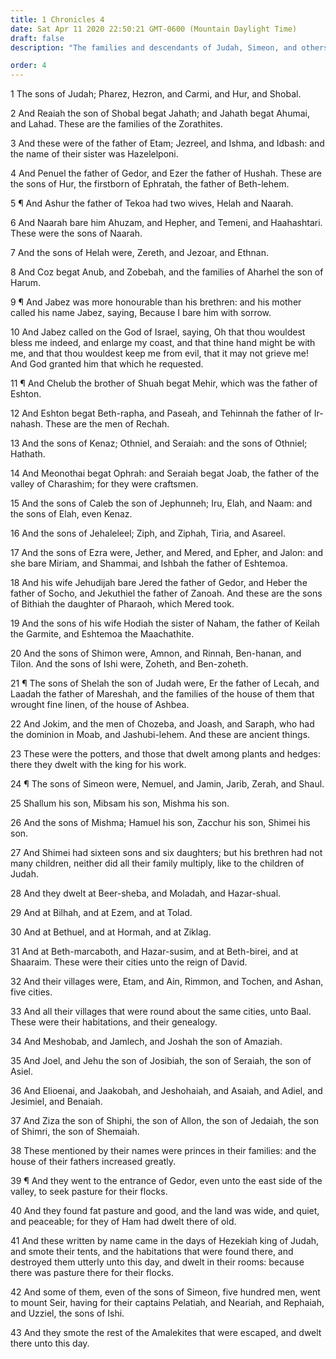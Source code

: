 ```yaml
---
title: 1 Chronicles 4
date: Sat Apr 11 2020 22:50:21 GMT-0600 (Mountain Daylight Time)
draft: false
description: "The families and descendants of Judah, Simeon, and others are chronicled—Various princes in their families are named."

order: 4
---
```

    
1 The sons of Judah; Pharez, Hezron, and Carmi, and Hur, and Shobal.

2 And Reaiah the son of Shobal begat Jahath; and Jahath begat Ahumai, and Lahad. These are the families of the Zorathites.

3 And these were of the father of Etam; Jezreel, and Ishma, and Idbash: and the name of their sister was Hazelelponi.

4 And Penuel the father of Gedor, and Ezer the father of Hushah. These are the sons of Hur, the firstborn of Ephratah, the father of Beth-lehem.

5 ¶ And Ashur the father of Tekoa had two wives, Helah and Naarah.

6 And Naarah bare him Ahuzam, and Hepher, and Temeni, and Haahashtari. These were the sons of Naarah.

7 And the sons of Helah were, Zereth, and Jezoar, and Ethnan.

8 And Coz begat Anub, and Zobebah, and the families of Aharhel the son of Harum.

9 ¶ And Jabez was more honourable than his brethren: and his mother called his name Jabez, saying, Because I bare him with sorrow.

10 And Jabez called on the God of Israel, saying, Oh that thou wouldest bless me indeed, and enlarge my coast, and that thine hand might be with me, and that thou wouldest keep me from evil, that it may not grieve me! And God granted him that which he requested.

11 ¶ And Chelub the brother of Shuah begat Mehir, which was the father of Eshton.

12 And Eshton begat Beth-rapha, and Paseah, and Tehinnah the father of Ir-nahash. These are the men of Rechah.

13 And the sons of Kenaz; Othniel, and Seraiah: and the sons of Othniel; Hathath.

14 And Meonothai begat Ophrah: and Seraiah begat Joab, the father of the valley of Charashim; for they were craftsmen.

15 And the sons of Caleb the son of Jephunneh; Iru, Elah, and Naam: and the sons of Elah, even Kenaz.

16 And the sons of Jehaleleel; Ziph, and Ziphah, Tiria, and Asareel.

17 And the sons of Ezra were, Jether, and Mered, and Epher, and Jalon: and she bare Miriam, and Shammai, and Ishbah the father of Eshtemoa.

18 And his wife Jehudijah bare Jered the father of Gedor, and Heber the father of Socho, and Jekuthiel the father of Zanoah. And these are the sons of Bithiah the daughter of Pharaoh, which Mered took.

19 And the sons of his wife Hodiah the sister of Naham, the father of Keilah the Garmite, and Eshtemoa the Maachathite.

20 And the sons of Shimon were, Amnon, and Rinnah, Ben-hanan, and Tilon. And the sons of Ishi were, Zoheth, and Ben-zoheth.

21 ¶ The sons of Shelah the son of Judah were, Er the father of Lecah, and Laadah the father of Mareshah, and the families of the house of them that wrought fine linen, of the house of Ashbea.

22 And Jokim, and the men of Chozeba, and Joash, and Saraph, who had the dominion in Moab, and Jashubi-lehem. And these are ancient things.

23 These were the potters, and those that dwelt among plants and hedges: there they dwelt with the king for his work.

24 ¶ The sons of Simeon were, Nemuel, and Jamin, Jarib, Zerah, and Shaul.

25 Shallum his son, Mibsam his son, Mishma his son.

26 And the sons of Mishma; Hamuel his son, Zacchur his son, Shimei his son.

27 And Shimei had sixteen sons and six daughters; but his brethren had not many children, neither did all their family multiply, like to the children of Judah.

28 And they dwelt at Beer-sheba, and Moladah, and Hazar-shual.

29 And at Bilhah, and at Ezem, and at Tolad.

30 And at Bethuel, and at Hormah, and at Ziklag.

31 And at Beth-marcaboth, and Hazar-susim, and at Beth-birei, and at Shaaraim. These were their cities unto the reign of David.

32 And their villages were, Etam, and Ain, Rimmon, and Tochen, and Ashan, five cities.

33 And all their villages that were round about the same cities, unto Baal. These were their habitations, and their genealogy.

34 And Meshobab, and Jamlech, and Joshah the son of Amaziah.

35 And Joel, and Jehu the son of Josibiah, the son of Seraiah, the son of Asiel.

36 And Elioenai, and Jaakobah, and Jeshohaiah, and Asaiah, and Adiel, and Jesimiel, and Benaiah.

37 And Ziza the son of Shiphi, the son of Allon, the son of Jedaiah, the son of Shimri, the son of Shemaiah.

38 These mentioned by their names were princes in their families: and the house of their fathers increased greatly.

39 ¶ And they went to the entrance of Gedor, even unto the east side of the valley, to seek pasture for their flocks.

40 And they found fat pasture and good, and the land was wide, and quiet, and peaceable; for they of Ham had dwelt there of old.

41 And these written by name came in the days of Hezekiah king of Judah, and smote their tents, and the habitations that were found there, and destroyed them utterly unto this day, and dwelt in their rooms: because there was pasture there for their flocks.

42 And some of them, even of the sons of Simeon, five hundred men, went to mount Seir, having for their captains Pelatiah, and Neariah, and Rephaiah, and Uzziel, the sons of Ishi.

43 And they smote the rest of the Amalekites that were escaped, and dwelt there unto this day.
